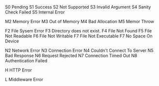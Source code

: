 S0 Pending
S1 Success
S2 Not Supported
S3 Invalid Argument
S4 Sanity Check Failed
S5 Internal Error

M2 Memory Error
M3 Out of Memory
M4 Bad Allocation
M5 Memor Throw

F2 File Sysem Error
F3 Directory does not exist.
F4 File Not Found
F5 File Not Readable
F6 File Not Writable
F7 File Not Executable
F7 No Space On Device

N2 Network Error
N3 Connection Error
N4 Couldn't Connect To Server
N5 Bad Response
N6 Request Rejected
N7 Connection Timed Out
N8 Authentication Failed

H<XYZ> HTTP Error

L<x> Middleware Error
